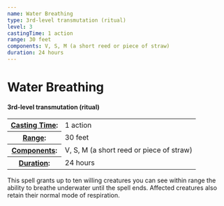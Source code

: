```yaml
---
name: Water Breathing
type: 3rd-level transmutation (ritual)
level: 3
castingTime: 1 action
range: 30 feet
components: V, S, M (a short reed or piece of straw)
duration: 24 hours
---
```


Water Breathing
===============

#### 3rd-level transmutation (ritual)

<table cellspacing="0" class="statBlock"><tbody><tr><th><a href="/srd/magicOverview/spellDescriptions.htm#level">Casting Time</a>:</th><td>1 action</td></tr><tr><th><a href="/srd/magicOverview/spellDescriptions.htm#components">Range</a>:</th><td>30 feet</td></tr><tr><th><a href="/srd/magicOverview/spellDescriptions.htm#range">Components</a>:</th><td>V, S, M (a short reed or piece of straw)</td></tr><tr><th><a href="/srd/magicOverview/spellDescriptions.htm#effect">Duration</a>:</th><td>24 hours</td></tr></tbody></table>

This spell grants up to ten willing creatures you can see within range the ability to breathe underwater until the spell ends. Affected creatures also retain their normal mode of respiration.